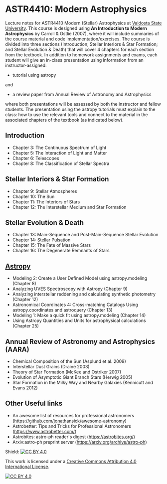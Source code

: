 # ASTR4410: Modern Astrophysics 
Lecture notes for ASTR4410 Modern (Stellar) Astrophysics at [Valdosta State University](https://www.valdosta.edu/phy/).  This course is designed using **An Introduction to Modern Astrophysics** by Carroll & Ostlie (2007), where it will include summaries of the course material and code implementation/exercises.  The course is divided into three sections (Introduction; Stellar Interiors & Star Formation; and Stellar Evolution & Death) that will cover 4 chapters for each section from the textbook.  In addition to homework assignments and exams, each student will give an in-class presentation using information from an instructor-assigned:

- tutorial using astropy

and

- a review paper from Annual Review of Astronomy and Astrophysics

where both presentations will be assessed by both the instructor and fellow students.  The presentation using the astropy tutorials must explain to the class: how to use the relevant tools and connect to the material in the associated chapters of the textbook (as indicated below).

## Introduction
- Chapter 3: The Continuous Spectrum of Light
- Chapter 5: The Interaction of Light and Matter
- Chapter 6: Telescopes
- Chapter 8: The Classification of Stellar Spectra

## Stellar Interiors & Star Formation
- Chapter 9: Stellar Atmospheres
- Chapter 10: The Sun
- Chapter 11: The Interiors of Stars
- Chapter 12: The Interstellar Medium and Star Formation

## Stellar Evolution & Death
- Chapter 13: Main-Sequence and Post-Main-Sequence Stellar Evolution
- Chapter 14: Stellar Pulsation
- Chapter 15: The Fate of Massive Stars
- Chapter 16: The Degenerate Remnants of Stars

## [Astropy](https://learn.astropy.org/) 
- Modeling 2: Create a User Defined Model using astropy.modeling (Chapter 8)
- Analyzing UVES Spectroscopy with Astropy (Chapter 9)
- Analyzing interstellar reddening and calculating synthetic photometry (Chapter 12)
- Astronomical Coordinates 4: Cross-matching Catalogs Using astropy.coordinates and astroquery (Chapter 13)
- Modeling 1: Make a quick fit using astropy.modeling (Chapter 14)
- Using Astropy Quantities and Units for astrophysical calculations (Chapter 25)

## Annual Review of Astronomy and Astrophysics (AARA)
- Chemical Composition of the Sun (Asplund et al. 2009)
- Interstellar Dust Grains (Draine 2003)
- Theory of Star Formation (McKee and Ostriker 2007)
- Evolution of Asymptotic Giant Branch Stars (Herwig 2005)
- Star Formation in the Milky Way and Nearby Galaxies (Kennicutt and Evans 2012)

## Other Useful links
- An awesome list of resources for professional astronomers (https://github.com/jonathansick/awesome-astronomy)
- Astrobetter: Tips and Tricks for Professional Astronomers (https://www.astrobetter.com/)
- Astrobites: astro-ph reader's digest (https://astrobites.org/)
- Arxiv:astro-ph preprint server (https://arxiv.org/archive/astro-ph)

Shield: [![CC BY 4.0][cc-by-shield]][cc-by]

This work is licensed under a
[Creative Commons Attribution 4.0 International License][cc-by].

[![CC BY 4.0][cc-by-image]][cc-by]

[cc-by]: http://creativecommons.org/licenses/by/4.0/
[cc-by-image]: https://i.creativecommons.org/l/by/4.0/88x31.png
[cc-by-shield]: https://img.shields.io/badge/License-CC%20BY%204.0-lightgrey.svg
